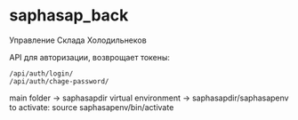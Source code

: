 # saphasap_back
 Управление Склада Холодильнеков

API для авторизации, возврощает токены:
```
/api/auth/login/
/api/auth/chage-password/
```

main folder -> saphasapdir
virtual environment -> saphasapdir/saphasapenv
to activate: source saphasapenv/bin/activate